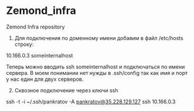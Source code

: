# Zemond_infra
Zemond Infra repository

1. Для подключения по доменному имени добавим в файл /etc/hosts строку:

10.166.0.3 someinternalhost

Теперь можно вводить ssh someinternalhost и подключаться по имени сервера.
В моем понимании нет нужды в .ssh/config так как имя и порт у нас един для двух серверов.

2. Сквозное подключение через ключи ssh

ssh -t -i ~/.ssh/pankratov -A pankratov@35.228.129.127 ssh 10.166.0.3

